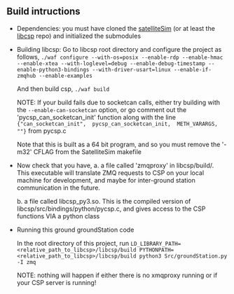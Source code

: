 ## Build intructions
* Dependencies:
    you must have cloned the [satelliteSim](https://github.com/AlbertaSat/SatelliteSim/) (or at least the [libcsp](https://github.com/AlbertaSat/SatelliteSim/) repo) and initialized the submodules

* Building libcsp:
    Go to libcsp root directory and configure the project as follows,
    ```./waf configure --with-os=posix --enable-rdp --enable-hmac --enable-xtea --with-loglevel=debug --enable-debug-timestamp --enable-python3-bindings --with-driver-usart=linux --enable-if-zmqhub --enable-examples```

    And then build csp,
    ```./waf build```

    NOTE: If your build fails due to socketcan calls, either try building with the ```--enable-can-socketcan``` option, or go comment out the 'pycsp_can_socketcan_init' function along with the line ```{"can_socketcan_init",  pycsp_can_socketcan_init,  METH_VARARGS, ""}``` from pycsp.c

    Note that this is built as a 64 bit program, and so you must remove the '-m32' CFLAG from the SatelliteSim makefile

* Now check that you have,
    a. a file called 'zmqproxy' in libcsp/build/. This executable will translate ZMQ requests to CSP on your local machine for development, and maybe for inter-ground station communication in the future.

    b. a file called libcsp_py3.so. This is the compiled version of libcsp/src/bindings/python/pycsp.c, and gives access to the CSP functions VIA a python class

* Running this ground groundStation code

    In the root directory of this project, run
    ```LD_LIBRARY_PATH=<relative_path_to_libcsp>/libcsp/build PYTHONPATH=<relative_path_to_libcsp>/libcsp/build python3 Src/groundStation.py -I zmq```

    NOTE: nothing will happen if either there is no xmqproxy running or if your CSP server is running!
